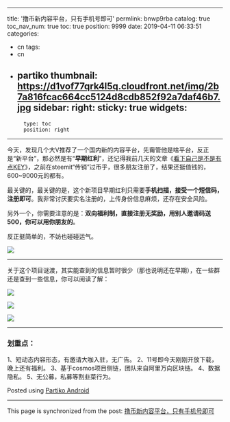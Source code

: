 
---
title: '撸币新内容平台，只有手机号即可'
permlink: bnwp9rba
catalog: true
toc_nav_num: true
toc: true
position: 9999
date: 2019-04-11 06:33:51
categories:
- cn
tags:
- cn
- partiko
thumbnail: https://d1vof77qrk4l5q.cloudfront.net/img/2b7a816fcac664cc5124d8cdb852f92a7daf46b7.jpg
sidebar:
    right:
        sticky: true
widgets:
    -
        type: toc
        position: right
---


今天，发现几个大V推荐了一个国内新的内容平台，先甭管他是啥平台，反正是“新平台”，那必然是有“**早期红利**”，还记得我前几天的文章《[看下自己是不是有点KEY](https://steemit.com/cn/@yellowbird/key-4m1glnqp)》，之前在steemit“传销”过币乎，很多朋友注册了，结果还挺值钱的，600~9000元的都有。

最关键的，最关键的是，这个新项目早期红利只需要**手机扫描，接受一个短信码，注册即可**。我非常讨厌要实名注册的，上传身份信息麻烦，还存在安全风险。

另外一个，你需要注意的是：**双向福利制，直接注册无奖励，用别人邀请码送500，你可以用你朋友的**。

反正挺简单的，不妨也碰碰运气。



![](https://d1vof77qrk4l5q.cloudfront.net/img/2b7a816fcac664cc5124d8cdb852f92a7daf46b7.jpg)



---

关于这个项目谜渡，其实能查到的信息暂时很少（那也说明还在早期），在一些群还是查到一些信息，你可以阅读了解：



![](https://d1vof77qrk4l5q.cloudfront.net/img/e610e25911b46b2497b159c352c9e2edfc0f0f78.jpg)

![](https://d1vof77qrk4l5q.cloudfront.net/img/69c610d6ed6db98c28416517e8dd56eb504fd18e.jpg)

![](https://d1vof77qrk4l5q.cloudfront.net/img/8ef6e25750157caf26ab4f04672a6b11bf99029c.jpg)

---

### 划重点：

1、短动态内容形态，有邀请大咖入驻，无广告。
2、11号即今天刚刚开放下载，晚上还有福利。
3、基于cosmos项目侧链，团队来自阿里万向区块链。
4、数据隐私。
5、无公募，私募等割韭菜行为。

Posted using [Partiko Android](https://partiko.app/referral/yellowbird)

- - -

This page is synchronized from the post: [撸币新内容平台，只有手机号即可](https://steemit.com/@yellowbird/bnwp9rba)
